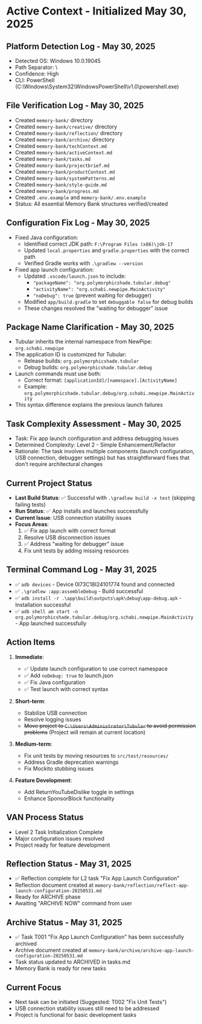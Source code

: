 # Active Context - Initialized May 30, 2025

## Platform Detection Log - May 30, 2025
- Detected OS: Windows 10.0.19045
- Path Separator: \
- Confidence: High
- CLI: PowerShell (C:\Windows\System32\WindowsPowerShell\v1.0\powershell.exe)

## File Verification Log - May 30, 2025
- Created `memory-bank/` directory
- Created `memory-bank/creative/` directory
- Created `memory-bank/reflection/` directory
- Created `memory-bank/archive/` directory
- Created `memory-bank/techContext.md`
- Created `memory-bank/activeContext.md`
- Created `memory-bank/tasks.md`
- Created `memory-bank/projectbrief.md`
- Created `memory-bank/productContext.md`
- Created `memory-bank/systemPatterns.md`
- Created `memory-bank/style-guide.md`
- Created `memory-bank/progress.md`
- Created `.env.example` and `memory-bank/.env.example`
- Status: All essential Memory Bank structures verified/created

## Configuration Fix Log - May 30, 2025
- Fixed Java configuration:
  - Identified correct JDK path: `F:\Program Files (x86)\jdk-17`
  - Updated `local.properties` and `gradle.properties` with the correct path
  - Verified Gradle works with `.\gradlew --version`
- Fixed app launch configuration:
  - Updated `.vscode/launch.json` to include:
    - `"packageName": "org.polymorphicshade.tubular.debug"`
    - `"activityName": "org.schabi.newpipe.MainActivity"`
    - `"noDebug": true` (prevent waiting for debugger)
  - Modified `app/build.gradle` to set `debuggable false` for debug builds
  - These changes resolved the "waiting for debugger" issue

## Package Name Clarification - May 30, 2025
- Tubular inherits the internal namespace from NewPipe: `org.schabi.newpipe`
- The application ID is customized for Tubular:
  - Release builds: `org.polymorphicshade.tubular`
  - Debug builds: `org.polymorphicshade.tubular.debug`
- Launch commands must use both:
  - Correct format: `[applicationId]/[namespace].[ActivityName]`
  - Example: `org.polymorphicshade.tubular.debug/org.schabi.newpipe.MainActivity`
- This syntax difference explains the previous launch failures

## Task Complexity Assessment - May 30, 2025
- Task: Fix app launch configuration and address debugging issues
- Determined Complexity: Level 2 - Simple Enhancement/Refactor
- Rationale: The task involves multiple components (launch configuration, USB connection, debugger settings) but has straightforward fixes that don't require architectural changes

## Current Project Status
- **Last Build Status**: ✅ Successful with `.\gradlew build -x test` (skipping failing tests)
- **Run Status**: ✅ App installs and launches successfully
- **Current Issue**: USB connection stability issues
- **Focus Areas**: 
  1. ✅ Fix app launch with correct format
  2. Resolve USB disconnection issues
  3. ✅ Address "waiting for debugger" issue
  4. Fix unit tests by adding missing resources
  
## Terminal Command Log - May 31, 2025
- ✅ `adb devices` - Device 0I73C18I24101774 found and connected
- ✅ `.\gradlew :app:assembleDebug` - Build successful
- ✅ `adb install -r .\app\build\outputs\apk\debug\app-debug.apk` - Installation successful
- ✅ `adb shell am start -n org.polymorphicshade.tubular.debug/org.schabi.newpipe.MainActivity` - App launched successfully

## Action Items
1. **Immediate**: 
   - ✅ Update launch configuration to use correct namespace
   - ✅ Add `noDebug: true` to launch.json
   - ✅ Fix Java configuration
   - ✅ Test launch with correct syntax

2. **Short-term**:
   - Stabilize USB connection
   - Resolve logging issues
   - ~~Move project to `C:\Users\Administrator\Tubular` to avoid permission problems~~ (Project will remain at current location)

3. **Medium-term**:
   - Fix unit tests by moving resources to `src/test/resources/`
   - Address Gradle deprecation warnings
   - Fix Mockito stubbing issues

4. **Feature Development**:
   - Add ReturnYouTubeDislike toggle in settings
   - Enhance SponsorBlock functionality

## VAN Process Status
- Level 2 Task Initialization Complete
- Major configuration issues resolved
- Project ready for feature development 

## Reflection Status - May 31, 2025
- ✅ Reflection complete for L2 task "Fix App Launch Configuration"
- Reflection document created at `memory-bank/reflection/reflect-app-launch-configuration-20250531.md`
- Ready for ARCHIVE phase
- Awaiting "ARCHIVE NOW" command from user

## Archive Status - May 31, 2025
- ✅ Task T001 "Fix App Launch Configuration" has been successfully archived
- Archive document created at `memory-bank/archive/archive-app-launch-configuration-20250531.md`
- Task status updated to ARCHIVED in tasks.md
- Memory Bank is ready for new tasks

## Current Focus
- Next task can be initiated (Suggested: T002 "Fix Unit Tests")
- USB connection stability issues still need to be addressed
- Project is functional for basic development tasks 